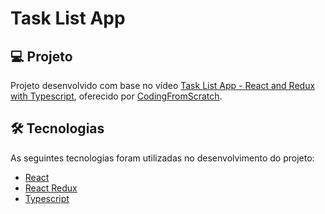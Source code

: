 # Task List App

## 💻 Projeto

Projeto desenvolvido com base no vídeo [Task List App - React and Redux with Typescript][video], oferecido por [CodingFromScratch][channel].

## 🛠 Tecnologias

As seguintes tecnologias foram utilizadas no desenvolvimento do projeto:

- [React][react]
- [React Redux][react-redux]
- [Typescript][typescript]

[video]: https://www.youtube.com/watch?v=uymkMrlbAR8
[channel]: https://www.youtube.com/channel/UCS2UjgEPEybOx1toY7aKRJg
[react]: https://reactjs.org/
[react-redux]: https://react-redux.js.org/
[typescript]: https://www.typescriptlang.org/
